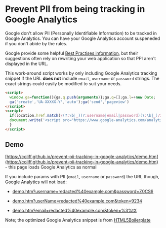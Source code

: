 # Prevent PII from being tracking in Google Analytics

Google don't allow PII (Personally Identifiable Information) to be tracked in Google Analytics. You can have your Google Analytics account suspeneded if you don't abide by the rules.

Google provide some helpful [Best Practises information](https://support.google.com/adsense/answer/6156630?hl=en), but their suggestions often rely on rewriting your web application so that PPI aren't displayed in the URL.

This work-around script works by only including Google Analytics tracking snippet if the URL **does not** include `email`, `username` or `password` strings. The exact strings could easily be modified to suit your needs.

``` html
<script>
  window.ga=function(){ga.q.push(arguments)};ga.q=[];ga.l=+new Date;
  ga('create','UA-XXXXX-Y','auto');ga('send','pageview')
</script>
<script>
  if(location.href.match(/(?:\b|_)(?:username|email|password)(?:\b|_)/i) > -1){
  document.write('<script src="https://www.google-analytics.com/analytics.js" aysnc defer><\/script>');
  }
</script>
```

## Demo

[https://coliff.github.io/prevent-pii-tracking-in-google-analytics/demo.htm](https://coliff.github.io/prevent-pii-tracking-in-google-analytics/demo.htm) - this page loads Google Analytics as normal

If you include params with PII (`email`, `username` or `password`) the URL though, Google Analytics will not load:

- [demo.htm?username=redacted%40example.com&password=Z0CS9](https://coliff.github.io/prevent-pii-tracking-in-google-analytics/demo.htm?username=redacted%40example.com&password=Z0CS9)

- [demo.htm?userName=redacted%40example.com&token=9234](https://coliff.github.io/prevent-pii-tracking-in-google-analytics/demo.htm?userName=redacted%40example.com&token=9234)

- [demo.htm?email=redacted%40example.com&token=%3%tX](https://coliff.github.io/prevent-pii-tracking-in-google-analytics/demo.htm?email=redacted%40example.com&token=%3%tX)


Note; the optimized Google Analytics snippet is from [HTML5Boilerplate](https://github.com/h5bp/html5-boilerplate/blob/master/src/index.html)
